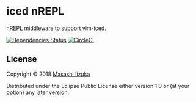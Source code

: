 # iced nREPL

[nREPL](https://github.com/nrepl/nREPL) middleware to support [vim-iced](https://github.com/liquidz/vim-iced).

[![Dependencies Status](https://versions.deps.co/liquidz/iced-nrepl/status.svg)](https://versions.deps.co/liquidz/iced-nrepl)
[![CircleCI](https://circleci.com/gh/liquidz/iced-nrepl.svg?style=svg)](https://circleci.com/gh/liquidz/iced-nrepl)

## License

Copyright © 2018 [Masashi Iizuka](https://twitter.com/uochan)

Distributed under the Eclipse Public License either version 1.0 or (at
your option) any later version.
